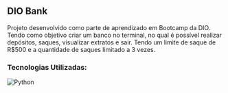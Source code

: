 ## DIO Bank

Projeto desenvolvido como parte de aprendizado em Bootcamp da DIO. Tendo como objetivo criar um banco no terminal, no qual é possível realizar depósitos, saques, visualizar extratos e sair. Tendo um limite de saque de R$500 e a quantidade de saques limitado a 3 vezes. 

### Tecnologias Utilizadas: 
![Python](https://img.shields.io/badge/Python-000?style=for-the-badge&logo=python)
